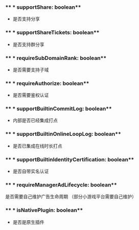 ### ** * supportShare: boolean**
- 是否支持分享


### ** * supportShareTickets: boolean**
- 是否支持群分享


### ** * requireSubDomainRank: boolean**
- 是否需要支持子域


### ** * requireAuthorize: boolean**
- 是否需要鉴权认证


### ** * supportBuiltinCommitLog: boolean**
- 内部是否已经集成打点


### ** * supportBuiltinOnlineLoopLog: boolean**
- 是否已集成在线时长打点


### ** * supportBuiltinIdentityCertification: boolean**
- 是否自带实名认证


### ** * requireManagerAdLifecycle: boolean**
是否需要自己维护广告生命周期
（部分小游戏平台需要自己维护）


### ** * isNativePlugin: boolean**
- 是否是原生插件


